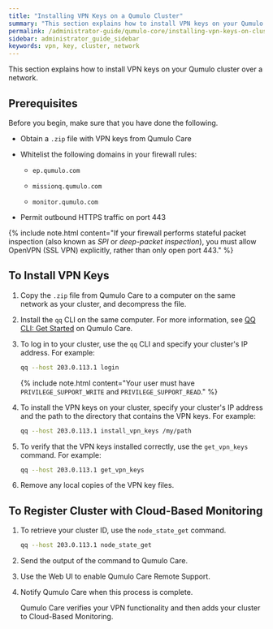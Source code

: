 ```yaml
---
title: "Installing VPN Keys on a Qumulo Cluster"
summary: "This section explains how to install VPN keys on your Qumulo cluster over a network."
permalink: /administrator-guide/qumulo-core/installing-vpn-keys-on-cluster.html
sidebar: administrator_guide_sidebar
keywords: vpn, key, cluster, network
---
```


This section explains how to install VPN keys on your Qumulo cluster over a network.

## Prerequisites
Before you begin, make sure that you have done the following.

* Obtain a `.zip` file with VPN keys from Qumulo Care

* Whitelist the following domains in your firewall rules:

  * `ep.qumulo.com`

  * `missionq.qumulo.com`

  * `monitor.qumulo.com`

* Permit outbound HTTPS traffic on port 443

{% include note.html content="If your firewall performs stateful packet inspection (also known as _SPI_ or _deep-packet inspection_), you must allow OpenVPN (SSL VPN) explicitly, rather than only open port 443." %}


## To Install VPN Keys
1. Copy the `.zip` file from Qumulo Care to a computer on the same network as your cluster, and decompress the file.

1. Install the `qq` CLI on the same computer. For more information, see [QQ CLI: Get Started](https://care.qumulo.com/hc/en-us/articles/115008165008) on Qumulo Care.

1. To log in to your cluster, use the `qq` CLI and specify your cluster's IP address. For example:

   ```bash
   qq --host 203.0.113.1 login
   ```
    
   {% include note.html content="Your user must have `PRIVILEGE_SUPPORT_WRITE` and `PRIVILEGE_SUPPORT_READ`." %}

1. To install the VPN keys on your cluster, specify your cluster's IP address and the path to the directory that contains the VPN keys. For example:

   ```bash
   qq --host 203.0.113.1 install_vpn_keys /my/path
   ```
    
1. To verify that the VPN keys installed correctly, use the `get_vpn_keys` command. For example:

   ```bash
   qq --host 203.0.113.1 get_vpn_keys
   ```

1. Remove any local copies of the VPN key files.


## To Register Cluster with Cloud-Based Monitoring

1. To retrieve your cluster ID, use the `node_state_get` command.

   ```bash
   qq --host 203.0.113.1 node_state_get
   ```

1. Send the output of the command to Qumulo Care.

1. Use the Web UI to enable Qumulo Care Remote Support.

1. Notify Qumulo Care when this process is complete.

   Qumulo Care verifies your VPN functionality and then adds your cluster to Cloud-Based Monitoring.
